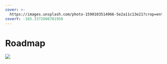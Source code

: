 ```yaml
---
cover: >-
  https://images.unsplash.com/photo-1590103514966-5e2a11c13e21?crop=entropy&cs=srgb&fm=jpg&ixid=MnwxOTcwMjR8MHwxfHNlYXJjaHwyfHxyb2FkbWFwfGVufDB8fHx8MTYzOTYxNjUzNQ&ixlib=rb-1.2.1&q=85
coverY: -165.3372008701958
---
```


# Roadmap

![](.gitbook/assets/wodo\_gaming\_roadmap.jpg)
